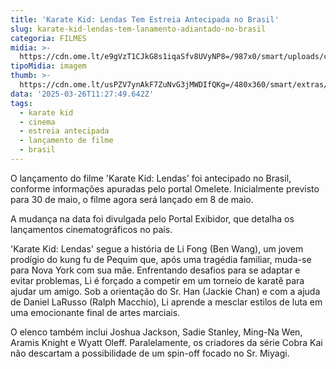 ```yaml
---
title: 'Karate Kid: Lendas Tem Estreia Antecipada no Brasil'
slug: karate-kid-lendas-tem-lanamento-adiantado-no-brasil
categoria: FILMES
midia: >-
  https://cdn.ome.lt/e9gVzT1CJkG8s1iqaSfv8UVyNP8=/987x0/smart/uploads/conteudo/fotos/02_vrnAFur.jpg
tipoMidia: imagem
thumb: >-
  https://cdn.ome.lt/usPZV7ynAkF7ZuNvG3jMWDIfQKg=/480x360/smart/extras/conteudos/01_4Yacwml.jpg
data: '2025-03-26T11:27:49.642Z'
tags:
  - karate kid
  - cinema
  - estreia antecipada
  - lançamento de filme
  - brasil
---
```


O lançamento do filme 'Karate Kid: Lendas' foi antecipado no Brasil, conforme informações apuradas pelo portal Omelete. Inicialmente previsto para 30 de maio, o filme agora será lançado em 8 de maio.

A mudança na data foi divulgada pelo Portal Exibidor, que detalha os lançamentos cinematográficos no país. 

'Karate Kid: Lendas' segue a história de Li Fong (Ben Wang), um jovem prodígio do kung fu de Pequim que, após uma tragédia familiar, muda-se para Nova York com sua mãe. Enfrentando desafios para se adaptar e evitar problemas, Li é forçado a competir em um torneio de karatê para ajudar um amigo. Sob a orientação do Sr. Han (Jackie Chan) e com a ajuda de Daniel LaRusso (Ralph Macchio), Li aprende a mesclar estilos de luta em uma emocionante final de artes marciais.

O elenco também inclui Joshua Jackson, Sadie Stanley, Ming-Na Wen, Aramis Knight e Wyatt Oleff. Paralelamente, os criadores da série Cobra Kai não descartam a possibilidade de um spin-off focado no Sr. Miyagi.
